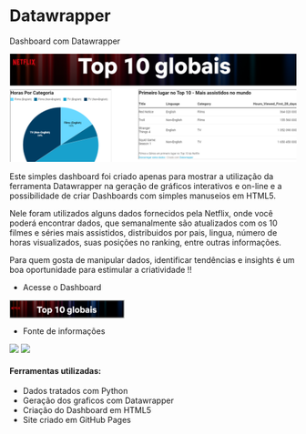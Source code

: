 # Datawrapper
Dashboard com Datawrapper

[![github-large](docs/PrintSite.PNG)](https://ncnilton.github.io/Datawrapper/)

Este simples dashboard foi criado apenas para mostrar a utilização da ferramenta Datawrapper na geração de gráficos interativos e on-line e a possibilidade de criar Dashboards com simples manuseios em HTML5.

Nele foram utilizados alguns dados fornecidos pela Netflix, onde você poderá encontrar dados, que semanalmente são atualizados com os 10 filmes e séries mais
assistidos, distribuidos por pais, lingua, número de horas visualizados, suas posições no ranking, entre outras informações.

Para quem gosta de manipular dados, identificar tendências e insights é um boa oportunidade para estimular a criatividade !!

- Acesse o Dashboard
<html5>
<a href="https://ncnilton.github.io/Datawrapper/" target="_blank"><img align="center" alt="html5" src = "docs/SiteDash.png"?style=for-the-badge&logo=r&logoColor=white" height=32 /> </a>
<p><p>
</html5>

  - Fonte de informações
<html5>
		<a href="https://top10.netflix.com/"><img src="https://img.shields.io/badge/Netflix-E50914?style=for-the-badge&logo=netflix&logoColor=white"></a>
		<a href="https://youtu.be/fCu6zn06-JY"><img src="https://img.shields.io/badge/YouTube-FF0000?style=for-the-badge&logo=youtube&logoColor=white"></a>
		
</html5>
  
  #### Ferramentas utilizadas:
- Dados tratados com Python
- Geração dos graficos com Datawrapper
- Criação do Dashboard em HTML5
- Site criado em GitHub Pages
